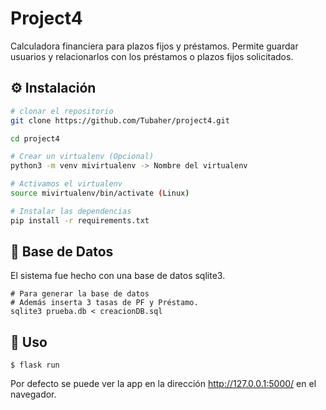 # Project4
Calculadora financiera para plazos fijos y préstamos.
Permite guardar usuarios y relacionarlos con los préstamos o plazos fijos solicitados.

## :gear: Instalación

```bash
# clonar el repositorio
git clone https://github.com/Tubaher/project4.git

cd project4

# Crear un virtualenv (Opcional)
python3 -m venv mivirtualenv -> Nombre del virtualenv

# Activamos el virtualenv
source mivirtualenv/bin/activate (Linux)

# Instalar las dependencias
pip install -r requirements.txt
```
## :floppy_disk: Base de Datos
El sistema fue hecho con una base de datos sqlite3.
```
# Para generar la base de datos
# Además inserta 3 tasas de PF y Préstamo.
sqlite3 prueba.db < creacionDB.sql
```
## :hammer: Uso
```
$ flask run
```
Por defecto se puede ver la app en la dirección http://127.0.0.1:5000/ en el navegador.
